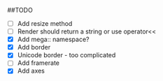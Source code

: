 ##TODO
- [ ] Add resize method
- [ ] Render should return a string or use operator<<
- [x] Add mega:: namespace?
- [x] Add border
- [x] Unicode border - too complicated
- [ ] Add framerate
- [x] Add axes
